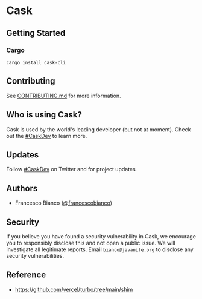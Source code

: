 # Cask

<!--
<p align="center">
  <a href="https://turbo.build">
    <picture>
      <source media="(prefers-color-scheme: dark)" srcset="https://user-images.githubusercontent.com/4060187/196936123-f6e1db90-784d-4174-b774-92502b718836.png">
      <img src="https://user-images.githubusercontent.com/4060187/196936104-5797972c-ab10-4834-bd61-0d1e5f442c9c.png" height="128">
    </picture>
    <h1 align="center">Turbo</h1>
  </a>
</p>

<p align="center">
  <a aria-label="Vercel logo" href="https://vercel.com">
    <img src="https://img.shields.io/badge/MADE%20BY%20Vercel-000000.svg?style=for-the-badge&logo=Vercel&labelColor=000">
  </a>
  <a aria-label="NPM version" href="https://www.npmjs.com/package/turbo">
    <img alt="" src="https://img.shields.io/npm/v/turbo.svg?style=for-the-badge&labelColor=000000">
  </a>
  <a aria-label="License" href="https://github.com/vercel/turbo/blob/main/LICENSE">
    <img alt="" src="https://img.shields.io/npm/l/turbo.svg?style=for-the-badge&labelColor=000000&color=">
  </a>
  <a aria-label="Join the community on GitHub" href="https://github.com/vercel/turbo/discussions">
    <img alt="" src="https://img.shields.io/badge/Join%20the%20community-blueviolet.svg?style=for-the-badge&logo=turborepo&labelColor=000000&logoWidth=20&logoColor=white">
  </a>
</p>

Turbo is an next-generation toolchain for frontend development, written in Rust. It consists of 3 major parts:

- [**Turbopack:**](https://turbo.build/pack) an incremental bundler (the successor to Webpack)
- [**Turborepo:**](https://turbo.build/repo) an incremental build system
- The Turbo engine: a low-level incremental computation and memoization engine
-->

## Getting Started

### Cargo

```shell
cargo install cask-cli
```

## Contributing

See [CONTRIBUTING.md](./CONTRIBUTING.md) for more information.

<!-- 
## Community

The Turbo community can be found on [GitHub Discussions](https://github.com/vercel/turbo/discussions), where you can ask questions, voice ideas, and share your projects.

To chat with other community members, you can join the [Turbo Discord](https://turbo.build/discord)

Our [Code of Conduct](https://github.com/vercel/turbo/blob/main/CODE_OF_CONDUCT.md) applies to all Turbo community channels.
-->

## Who is using Cask?

Cask is used by the world's leading developer (but not at moment). Check out the [#CaskDev](https://twitter.com/hashtag/CaskDev) to learn more.

## Updates

Follow [#CaskDev](https://twitter.com/hashtag/CaskDev) on Twitter and for project updates

## Authors

- Francesco Bianco ([@francescobianco](https://twitter.com/francescobianco))

## Security

If you believe you have found a security vulnerability in Cask, we encourage you to responsibly disclose this and not open a public issue. We will investigate all legitimate reports. Email `bianco@javanile.org` to disclose any security vulnerabilities.

## Reference

- <https://github.com/vercel/turbo/tree/main/shim>
